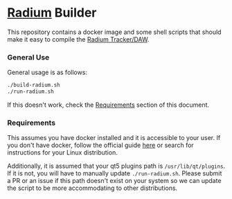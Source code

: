 # [Radium](http://users.notam02.no/~kjetism/radium/) Builder

This repository contains a docker image and some shell scripts that should make
it easy to compile the [Radium
Tracker/DAW](http://users.notam02.no/~kjetism/radium/).

### General Use

General usage is as follows:

```bash
./build-radium.sh
./run-radium.sh
```

If this doesn't work, check the [Requirements](#requirements) section of this
document.

### Requirements

This assumes you have docker installed and it is accessible to your user. If
you don't have docker, follow the official guide
[here](https://docs.docker.com/engine/install/) or search for instructions for
your Linux distribution.

Additionally, it is assumed that your qt5 plugins path is
`/usr/lib/qt/plugins`. If it is not, you will have to manually update
`./run-radium.sh`. Please submit a PR or an issue if this path doesn't exist on
your system so we can update the script to be more accommodating to other
distributions.
